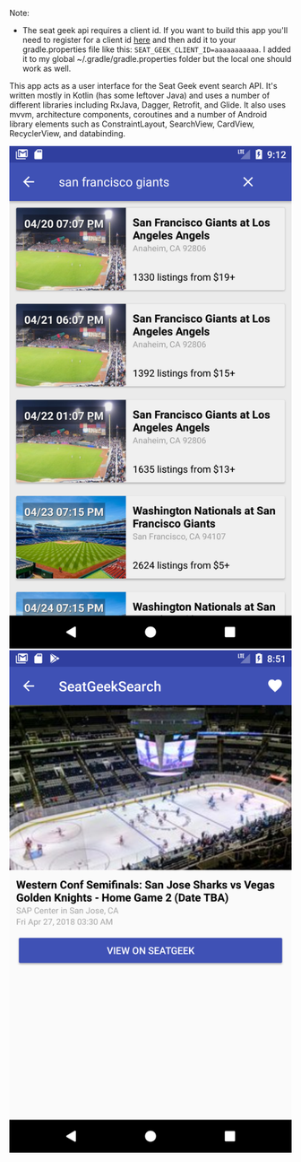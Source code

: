 Note:
 - The seat geek api requires a client id. If you want to build this app you'll need to register for a client id [here](http://platform.seatgeek.com/) and then add it to your gradle.properties file like this: `SEAT_GEEK_CLIENT_ID=aaaaaaaaaaa`. I added it to my global ~/.gradle/gradle.properties folder but the local one should work as well.

This app acts as a user interface for the Seat Geek event search API. It's written mostly in Kotlin (has some leftover Java) and uses a number of different libraries including RxJava, Dagger, Retrofit, and Glide. It also uses mvvm, architecture components, coroutines and a number of Android library elements such as ConstraintLayout, SearchView, CardView, RecyclerView, and databinding.

![alt text](https://raw.githubusercontent.com/cjwilliams24680/seat_geek_search/master/search_screenshot.png)
![alt text](https://raw.githubusercontent.com/cjwilliams24680/seat_geek_search/master/search_detail_screenshot.png)
